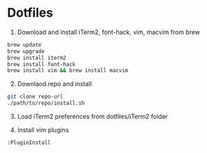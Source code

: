 # Dotfiles

1. Download and install iTerm2, font-hack, vim, macvim from brew
```bash
brew update
brew upgrade
brew install iterm2
brew install font-hack
brew install vim && brew install macvim
```

2. Downlaod repo and install
```bash
git clone repo-url
./path/to/repo/install.sh
```

3. Load iTerm2 preferences from dotfiles/iTerm2 folder

4. Install vim plugins
```vim
:PluginInstall
```
